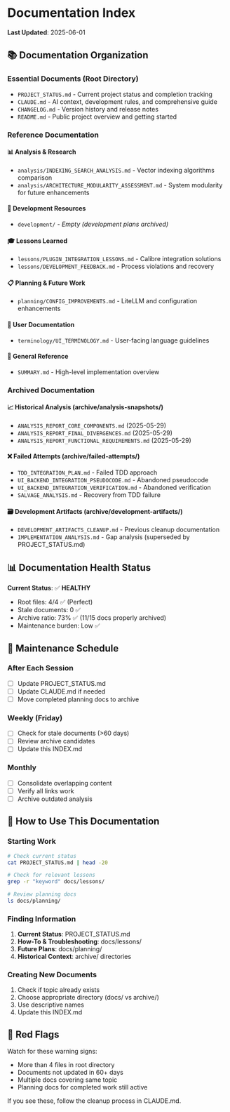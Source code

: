 # Documentation Index

**Last Updated**: 2025-06-01

## 📚 Documentation Organization

### **Essential Documents (Root Directory)**
- `PROJECT_STATUS.md` - Current project status and completion tracking
- `CLAUDE.md` - AI context, development rules, and comprehensive guide
- `CHANGELOG.md` - Version history and release notes
- `README.md` - Public project overview and getting started

### **Reference Documentation**

#### 📊 Analysis & Research
- `analysis/INDEXING_SEARCH_ANALYSIS.md` - Vector indexing algorithms comparison
- `analysis/ARCHITECTURE_MODULARITY_ASSESSMENT.md` - System modularity for future enhancements

#### 🔧 Development Resources
- `development/` - *Empty (development plans archived)*

#### 🎓 Lessons Learned
- `lessons/PLUGIN_INTEGRATION_LESSONS.md` - Calibre integration solutions
- `lessons/DEVELOPMENT_FEEDBACK.md` - Process violations and recovery

#### 📋 Planning & Future Work
- `planning/CONFIG_IMPROVEMENTS.md` - LiteLLM and configuration enhancements

#### 📖 User Documentation
- `terminology/UI_TERMINOLOGY.md` - User-facing language guidelines

#### 📄 General Reference
- `SUMMARY.md` - High-level implementation overview

### **Archived Documentation**

#### 📈 Historical Analysis (archive/analysis-snapshots/)
- `ANALYSIS_REPORT_CORE_COMPONENTS.md` (2025-05-29)
- `ANALYSIS_REPORT_FINAL_DIVERGENCES.md` (2025-05-29)
- `ANALYSIS_REPORT_FUNCTIONAL_REQUIREMENTS.md` (2025-05-29)

#### ❌ Failed Attempts (archive/failed-attempts/)
- `TDD_INTEGRATION_PLAN.md` - Failed TDD approach
- `UI_BACKEND_INTEGRATION_PSEUDOCODE.md` - Abandoned pseudocode
- `UI_BACKEND_INTEGRATION_VERIFICATION.md` - Abandoned verification
- `SALVAGE_ANALYSIS.md` - Recovery from TDD failure

#### 🗃️ Development Artifacts (archive/development-artifacts/)
- `DEVELOPMENT_ARTIFACTS_CLEANUP.md` - Previous cleanup documentation
- `IMPLEMENTATION_ANALYSIS.md` - Gap analysis (superseded by PROJECT_STATUS.md)

## 📊 Documentation Health Status

**Current Status**: ✅ **HEALTHY**
- Root files: 4/4 ✅ (Perfect)
- Stale documents: 0 ✅
- Archive ratio: 73% ✅ (11/15 docs properly archived)
- Maintenance burden: Low ✅

## 🔄 Maintenance Schedule

### After Each Session
- [ ] Update PROJECT_STATUS.md
- [ ] Update CLAUDE.md if needed
- [ ] Move completed planning docs to archive

### Weekly (Friday)
- [ ] Check for stale documents (>60 days)
- [ ] Review archive candidates
- [ ] Update this INDEX.md

### Monthly
- [ ] Consolidate overlapping content
- [ ] Verify all links work
- [ ] Archive outdated analysis

## 📖 How to Use This Documentation

### Starting Work
```bash
# Check current status
cat PROJECT_STATUS.md | head -20

# Check for relevant lessons
grep -r "keyword" docs/lessons/

# Review planning docs
ls docs/planning/
```

### Finding Information
1. **Current Status**: PROJECT_STATUS.md
2. **How-To & Troubleshooting**: docs/lessons/
3. **Future Plans**: docs/planning/
4. **Historical Context**: archive/ directories

### Creating New Documents
1. Check if topic already exists
2. Choose appropriate directory (docs/ vs archive/)
3. Use descriptive names
4. Update this INDEX.md

## 🚨 Red Flags

Watch for these warning signs:
- More than 4 files in root directory
- Documents not updated in 60+ days
- Multiple docs covering same topic
- Planning docs for completed work still active

If you see these, follow the cleanup process in CLAUDE.md.